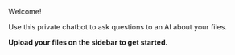 Welcome!

Use this private chatbot to ask questions to an AI about your files.

**Upload your files on the sidebar to get started.**
